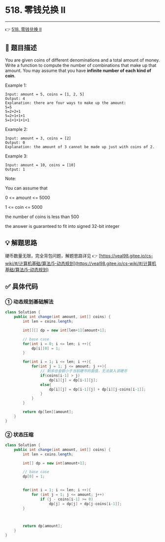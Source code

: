 # 518. 零钱兑换 II

---

👉 [518. 零钱兑换 II](https://leetcode-cn.com/problems/coin-change-2/)

## 📜 题目描述

You are given coins of different denominations and a total amount of money. Write a function to compute the number of combinations that make up that amount. You may assume that you have **infinite number of each kind of coin**.

Example 1:

```
Input: amount = 5, coins = [1, 2, 5]
Output: 4
Explanation: there are four ways to make up the amount:
5=5
5=2+2+1
5=2+1+1+1
5=1+1+1+1+1
```


Example 2:

```
Input: amount = 3, coins = [2]
Output: 0
Explanation: the amount of 3 cannot be made up just with coins of 2.
```


Example 3:

```
Input: amount = 10, coins = [10] 
Output: 1
```


Note:

You can assume that

0 <= amount <= 5000

1 <= coin <= 5000

the number of coins is less than 500

the answer is guaranteed to fit into signed 32-bit integer

## 💡 解题思路 

硬币数量无限，完全背包问题，解题思路详见 👉 [https://veal98.gitee.io/cs-wiki/#/计算机基础/算法/5-动态规划](https://veal98.gitee.io/cs-wiki/#/计算机基础/算法/5-动态规划)

## ✅  具体代码 

### ① 动态规划基础解法


```java
class Solution {
    public int change(int amount, int[] coins) {
        int len = coins.length;

        int[][] dp = new int[len+1][amount+1];

        // base case
        for(int i = 0; i <= len; i ++){
            dp[i][0] = 1;
        }

        for(int i = 1; i <= len; i ++){
            for(int j = 1; j <= amount; j ++){
                // 剩余总金额小于当前硬币的面值，无法装入该硬币
                if(coins[i-1] > j)
                    dp[i][j] = dp[i-1][j];
                else{
                    dp[i][j] = dp[i-1][j] + dp[i][j-coins[i-1]];
                }
            }
        }

        return dp[len][amount];
    }
}
```

### ② 状态压缩

```java
class Solution {
    public int change(int amount, int[] coins) {
        int len = coins.length;

        int[] dp = new int[amount+1];

        // base case
        dp[0] = 1;
        

        for(int i = 1; i <= len; i ++){
            for (int j = 1; j <= amount; j++)
                if (j - coins[i-1] >= 0)
                    dp[j] = dp[j] + dp[j-coins[i-1]];
        }

        

        return dp[amount];
    }
}
```

